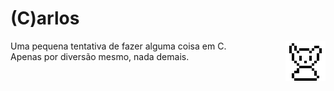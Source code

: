 # (C)arlos

<div>
  <img align="right" src="https://github.com/AnotherProgrammerrr/carlos/blob/main/carlos.png?raw=true"/>

  <div align="left">
    Uma pequena tentativa de fazer alguma coisa em C.
  </div>
  <div align="left">
    Apenas por diversão mesmo, nada demais.
  </div>
</div>
